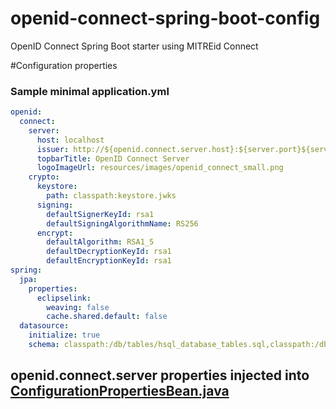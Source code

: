# openid-connect-spring-boot-config
OpenID Connect Spring Boot starter using MITREid Connect 


#Configuration properties

### Sample minimal application.yml
```YAML
openid:
  connect:
    server:
      host: localhost
      issuer: http://${openid.connect.server.host}:${server.port}${server.contextPath}
      topbarTitle: OpenID Connect Server
      logoImageUrl: resources/images/openid_connect_small.png
    crypto:
      keystore:
        path: classpath:keystore.jwks
      signing:
        defaultSignerKeyId: rsa1
        defaultSigningAlgorithmName: RS256
      encrypt:
        defaultAlgorithm: RSA1_5
        defaultDecryptionKeyId: rsa1
        defaultEncryptionKeyId: rsa1
spring:
  jpa:
    properties:
      eclipselink:
        weaving: false
        cache.shared.default: false
  datasource:
    initialize: true
    schema: classpath:/db/tables/hsql_database_tables.sql,classpath:/db/tables/security-schema.sql

```

## openid.connect.server properties injected into [ConfigurationPropertiesBean.java](https://github.com/mitreid-connect/OpenID-Connect-Java-Spring-Server/blob/master/openid-connect-common/src/main/java/org/mitre/openid/connect/config/ConfigurationPropertiesBean.java)
